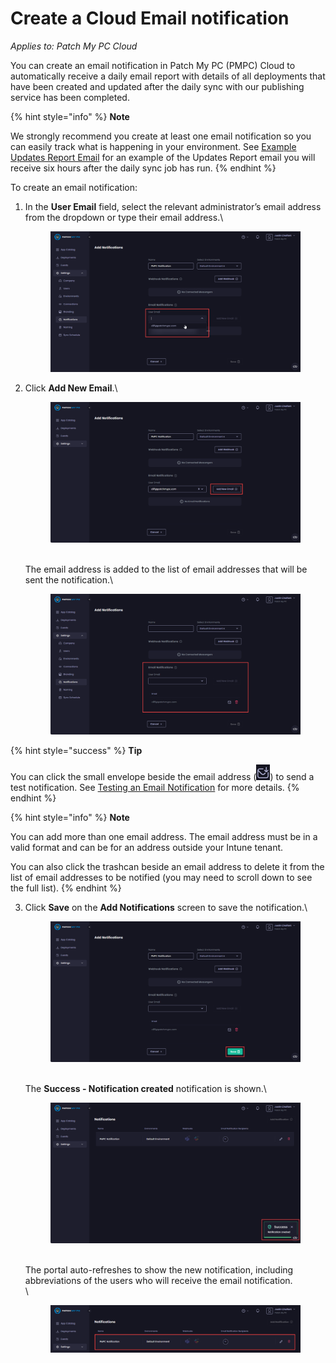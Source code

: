 # Create a Cloud Email notification

_Applies to: Patch My PC Cloud_

You can create an email notification in Patch My PC (PMPC) Cloud to automatically receive a daily email report with details of all deployments that have been created and updated after the daily sync with our publishing service has been completed.

{% hint style="info" %}
**Note**

We strongly recommend you create at least one email notification so you can easily track what is happening in your environment. See [Example Updates Report Email](../../cloud-reference/cloud-email-reference/example-cloud-updates-report-email.md) for an example of the Updates Report email you will receive six hours after the daily sync job has run.
{% endhint %}

To create an email notification:

1.  In the **User Email** field, select the relevant administrator’s email address from the dropdown or type their email address.\


    <figure><img src="../../../_images/gitbook/image (1917).png" alt="Select the relevant administrator’s email address from the “User Email” dropdown or type their email address"><figcaption></figcaption></figure>


2.  Click **Add New Email**.\


    <figure><img src="../../../_images/gitbook/image (1918).png" alt="Clicking “Add New Email” to add the email address to the notification list "><figcaption></figcaption></figure>

    \
    The email address is added to the list of email addresses that will be sent the notification.\


    <figure><img src="../../../_images/gitbook/image (1916).png" alt=""><figcaption></figcaption></figure>

{% hint style="success" %}
**Tip**

You can click the small envelope beside the email address (![](<../../../_images/gitbook/image (1900).png>)) to send a test notification. See [Testing an Email Notification](cloud-notifications-reference/test-an-email-notification-in-cloud.md) for more details.
{% endhint %}

{% hint style="info" %}
**Note**

You can add more than one email address. The email address must be in a valid format and can be for an address outside your Intune tenant.

You can also click the trashcan beside an email address to delete it from the list of email addresses to be notified (you may need to scroll down to see the full list).
{% endhint %}

3.  Click **Save** on the **Add Notifications** screen to save the notification.\


    <figure><img src="../../../_images/gitbook/image (1919).png" alt="Clicking “Save” on the “Add Notifications” screen"><figcaption></figcaption></figure>

    \
    The **Success - Notification created** notification is shown.\


    <figure><img src="../../../_images/gitbook/image (1920).png" alt=""><figcaption></figcaption></figure>

    \
    The portal auto-refreshes to show the new notification, including abbreviations of the users who will receive the email notification.\
    \


    <figure><img src="../../../_images/gitbook/image (1921).png" alt="Portal auto-refreshes to show the new notification, including abbreviations of the users who will receive the email notification"><figcaption></figcaption></figure>
